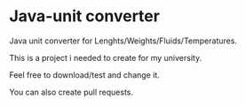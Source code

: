 # Java-unit converter
Java unit converter for Lenghts/Weights/Fluids/Temperatures.

This is a project i needed to create for my university. 

Feel free to download/test and change it.

You can also create pull requests.
